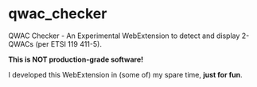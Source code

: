 # qwac_checker
QWAC Checker - An Experimental WebExtension to detect and display 2-QWACs (per ETSI 119 411-5).

**This is NOT production-grade software!**

I developed this WebExtension in (some of) my spare time, __just for fun__.

